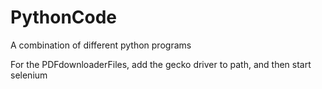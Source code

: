 # PythonCode
A combination of different python programs

For the PDFdownloaderFiles, add the gecko driver to path, and then start selenium
